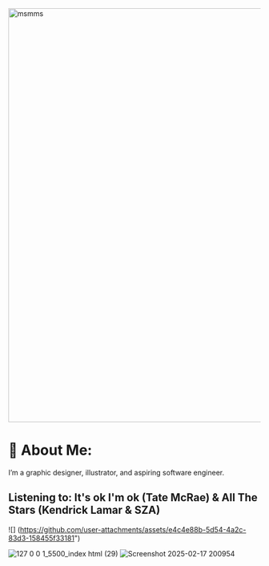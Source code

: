 <img width="826" alt="msmms" src="https://github.com/user-attachments/assets/1c5d5b5b-c252-45ab-a9cb-80b8ff26417c" />

# 🌱 About Me:
I’m a graphic designer, illustrator, and aspiring software engineer.
 
 ## Listening to: It's ok I'm ok (Tate McRae) & All The Stars (Kendrick Lamar & SZA)
![] (https://github.com/user-attachments/assets/e4c4e88b-5d54-4a2c-83d3-158455f33181")

![127 0 0 1_5500_index html (29)](https://github.com/user-attachments/assets/67551979-dc9a-40a3-ac37-1782d1ed69c2)
![Screenshot 2025-02-17 200954](https://github.com/user-attachments/assets/84cb86a3-f424-46d5-a8e8-c05b0670bc9a)






